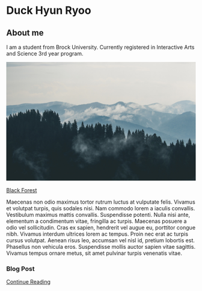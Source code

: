 # Duck Hyun Ryoo
## About me

I am a student from Brock University. Currently registered in Interactive Arts and Science 3rd year program.

![](mountains-clouds-forest-fog.jpg)

[Black Forest](https://en.wikipedia.org/wiki/Black_Forest)

Maecenas non odio maximus tortor rutrum luctus at vulputate felis. Vivamus et volutpat turpis, quis sodales nisi. Nam commodo lorem a iaculis convallis. Vestibulum maximus mattis convallis. Suspendisse potenti. Nulla nisi ante, elementum a condimentum vitae, fringilla ac turpis. Maecenas posuere a odio vel sollicitudin. Cras ex sapien, hendrerit vel augue eu, porttitor congue nibh. Vivamus interdum ultrices lorem ac tempus. Proin nec erat ac turpis cursus volutpat. Aenean risus leo, accumsan vel nisl id, pretium lobortis est. Phasellus non vehicula eros. Suspendisse mollis auctor sapien vitae sagittis. Vivamus tempus ornare metus, sit amet pulvinar turpis venenatis vitae.

### Blog Post

[Continue Reading](DKerising.github.io/blog.mb)
